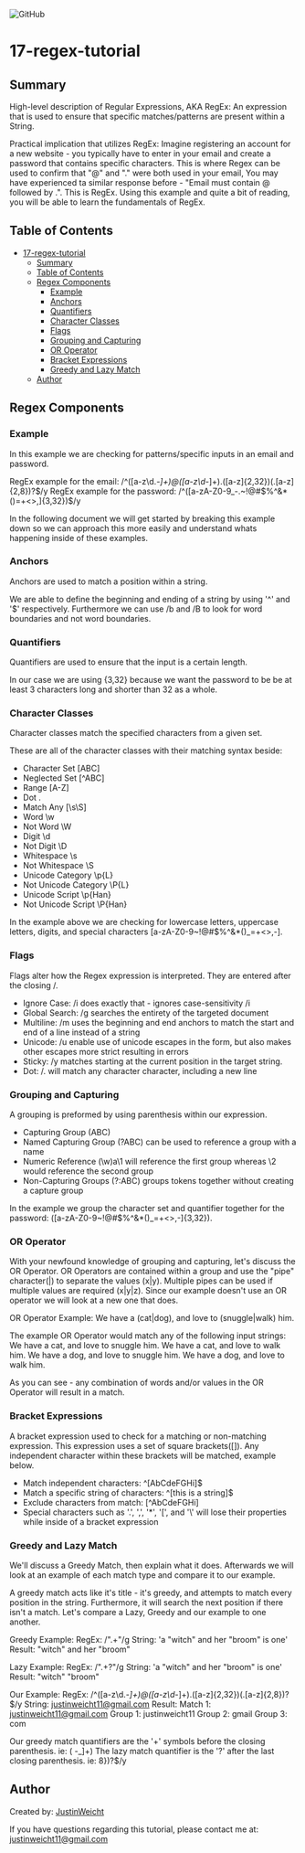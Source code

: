 ![GitHub](https://img.shields.io/github/license/JustinWeicht/17-regex-tutorial)

# 17-regex-tutorial

## Summary
High-level description of Regular Expressions, AKA RegEx: An expression that is used to ensure that specific matches/patterns are present within a String.

Practical implication that utilizes RegEx: 
Imagine registering an account for a new website - you typically have to enter in your email and create a password that contains specific characters. This is where Regex can be used to confirm that "@" and "." were both used in your email, You may have experienced ta similar response before - "Email must contain @ followed by .". This is RegEx. Using this example and quite a bit of reading, you will be able to learn the fundamentals of RegEx. 


## Table of Contents

- [17-regex-tutorial](#17-regex-tutorial)
  - [Summary](#summary)
  - [Table of Contents](#table-of-contents)
  - [Regex Components](#regex-components)
    - [Example](#example)
    - [Anchors](#anchors)
    - [Quantifiers](#quantifiers)
    - [Character Classes](#character-classes)
    - [Flags](#flags)
    - [Grouping and Capturing](#grouping-and-capturing)
    - [OR Operator](#or-operator)
    - [Bracket Expressions](#bracket-expressions)
    - [Greedy and Lazy Match](#greedy-and-lazy-match)
  - [Author](#author)

## Regex Components

### Example
In this example we are checking for patterns/specific inputs in an email and password. 

RegEx example for the email: /^([a-z\d\._-]+)@([a-z\d_-]+)\.([a-z]{2,32})(\.[a-z]{2,8})?$/y
RegEx example for the password: /^([a-zA-Z0-9_-.~!@#$%^&*()=+<>,]{3,32})$/y

In the following document we will get started by breaking this example down so we can approach this more easily and understand whats happening inside of these examples.

### Anchors
Anchors are used to match a position within a string.

We are able to define the beginning and ending of a string by using '^' and '$' respectively. Furthermore we can use /b and /B to look for word boundaries and not word boundaries.

### Quantifiers
Quantifiers are used to ensure that the input is a certain length.

In our case we are using {3,32} because we want the password to be be at least 3 characters long and shorter than 32 as a whole.

### Character Classes
Character classes match the specified characters from a given set.

These are all of the character classes with their matching syntax beside:
 - Character Set [ABC]
 - Neglected Set [^ABC]
 - Range [A-Z]
 - Dot .
 - Match Any [\s\S]
 - Word \w
 - Not Word \W
 - Digit \d
 - Not Digit \D
 - Whitespace \s
 - Not Whitespace \S
 - Unicode Category \p{L}
 - Not Unicode Category \P{L}
 - Unicode Script \p{Han}
 - Not Unicode Script \P{Han}

In the example above we are checking for lowercase letters, uppercase letters, digits, and special characters [a-zA-Z0-9~!@#$%^&*()_=+<>,-].

### Flags
Flags alter how the Regex expression is interpreted. They are entered after the closing /.

 - Ignore Case: /i does exactly that - ignores case-sensitivity /i
 - Global Search: /g searches the entirety of the targeted document
 - Multiline: /m uses the beginning and end anchors to match the start and end of a line instead of a string
 - Unicode: /u enable use of unicode escapes in the form, but also makes other escapes more strict resulting in errors
 - Sticky: /y matches starting at the current position in the target string.
 - Dot: /. will match any character character, including a new line

### Grouping and Capturing
A grouping is preformed by using parenthesis within our expression.

 - Capturing Group (ABC)
 - Named Capturing Group (?<name>ABC) can be used to reference a group with a name
 - Numeric Reference (\w)a\1 will reference the first group whereas \2 would reference the second group
 - Non-Capturing Groups (?:ABC) groups tokens together without creating a capture group

In the example we group the character set and quantifier together for the password: ([a-zA-Z0-9~!@#$%^&*()_=+<>,-]{3,32}).

### OR Operator
With your newfound knowledge of grouping and capturing, let's discuss the OR Operator. OR Operators are contained within a group and use the "pipe" character(|) to separate the values (x|y). Multiple pipes can be used if multiple values are required (x|y|z). Since our example doesn't use an OR operator we will look at a new one that does.

OR Operator Example:
We have a (cat|dog), and love to (snuggle|walk) him.

The example OR Operator would match any of the following input strings:
We have a cat, and love to snuggle him.
We have a cat, and love to walk him.
We have a dog, and love to snuggle him.
We have a dog, and love to walk him.

As you can see - any combination of words and/or values in the OR Operator will result in a match.

### Bracket Expressions
A bracket expression used to check for a matching or non-matching expression. This expression uses a set of square brackets([]). Any independent character within these brackets will be matched, example below.

- Match independent characters: ^[AbCdeFGHi]$
- Match a specific string of characters: ^[this is a string]$
- Exclude characters from match: [^AbCdeFGHi]
- Special characters such as '.', ',', '*', '[', and '\\' will lose their properties while inside of a bracket expression

### Greedy and Lazy Match
We'll discuss a Greedy Match, then explain what it does. Afterwards we will look at an example of each match type and compare it to our example. 

A greedy match acts like it's title - it's greedy, and attempts to match every position in the string. Furthermore, it will search the next position if there isn't a match. Let's compare a Lazy, Greedy and our example to one another.

Greedy Example:
RegEx: /".+"/g
String: 'a "witch" and her "broom" is one'
Result: "witch" and her "broom"

Lazy Example:
RegEx: /".+?"/g
String: 'a "witch" and her "broom" is one'
Result: "witch" "broom"

Our Example:
RegEx: /^([a-z\d\._-]+)@([a-z\d_-]+)\.([a-z]{2,32})(\.[a-z]{2,8})?$/y
String: justinweicht11@gmail.com
Result:   Match 1: justinweicht11@gmail.com
          Group 1: justinweicht11
          Group 2: gmail
          Group 3: com

Our greedy match quantifiers are the '+' symbols before the closing parenthesis. ie: ( -_]+)
The lazy match quantifier is the '?' after the last closing parenthesis. ie: 8})?$/y

## Author
Created by: [JustinWeicht](https://github.com/JustinWeicht)
  
If you have questions regarding this tutorial, please contact me at: [justinweicht11@gmail.com](justinweicht11@gmail.com)
